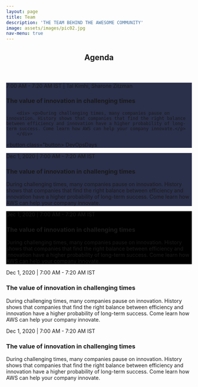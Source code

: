 ```yaml
---
layout: page
title: Team
description: 'THE TEAM BEHIND THE AWESOME COMMUNITY'
image: assets/images/pic02.jpg
nav-menu: true
---
```


<style>
.button {
  background-color: #ddd;
  border: none;
  color: black;
  padding: 10px 20px;
  text-align: center;
  text-decoration: none;
  display: inline-block;
  margin: 4px 2px;
  cursor: pointer;
  border-radius: 16px;
}
</style>

<!-- Main -->
<div id="main" class="alt">

<!-- One -->
<section id="one">
	<div class="inner">
		<header class="major">
			<h1>Agenda</h1>
		</header>

<!-- Image -->
<div class="box" style="background-color: #2a2f4a;">
		<div>7:00 AM - 7:20 AM IST | Tal Kimhi, Sharone Zitzman </div>
		<div><h3>The value of innovation in challenging times</h3></div>
		
		<div> <p>During challenging times, many companies pause on innovation. History shows that companies that find the right balance between efficiency and innovation have a higher probability of long-term success. Come learn how AWS can help your company innovate.</p>
		</div>
<button class="button> DevOpsDays</button>
	</div>

<div class="box" style="background-color: #2a2f4a;" >
	<div class="event-list-item__scheduling">Dec 1, 2020 | 7:00 AM - 7:20 AM IST</div>
		<div class="event-list-item__details"><h3>The value of innovation in challenging times</h3></div>
		<div><p>During challenging times, many companies pause on innovation. History shows that companies that find the right balance between efficiency and innovation have a higher probability of long-term success. Come learn how AWS can help your company innovate.</p>
		</div>
	</div>

<div class="box" style="background-color: black;">
	<div class="event-list-item__scheduling">Dec 1, 2020 | 7:00 AM - 7:20 AM IST</div>
		<div class="event-list-item__details"><h3>The value of innovation in challenging times</h3></div>
		<div><p>During challenging times, many companies pause on innovation. History shows that companies that find the right balance between efficiency and innovation have a higher probability of long-term success. Come learn how AWS can help your company innovate.</p>
		</div>
	</div>

<div class="box">
	<div class="event-list-item__scheduling">Dec 1, 2020 | 7:00 AM - 7:20 AM IST</div>
		<div class="event-list-item__details"><h3>The value of innovation in challenging times</h3></div>
		<div><p>During challenging times, many companies pause on innovation. History shows that companies that find the right balance between efficiency and innovation have a higher probability of long-term success. Come learn how AWS can help your company innovate.</p>
		</div>
	</div>

<div class="box">
	<div class="event-list-item__scheduling">Dec 1, 2020 | 7:00 AM - 7:20 AM IST</div>
		<div class="event-list-item__details"><h3>The value of innovation in challenging times</h3></div>
		<div><p>During challenging times, many companies pause on innovation. History shows that companies that find the right balance between efficiency and innovation have a higher probability of long-term success. Come learn how AWS can help your company innovate.</p>
		</div>
	</div>
</div>
		
